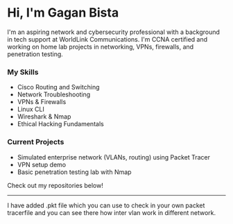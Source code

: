 # Hi, I'm Gagan Bista

I'm an aspiring network and cybersecurity professional with a background in tech support at WorldLink Communications. I'm CCNA certified and working on home lab projects in networking, VPNs, firewalls, and penetration testing.

### My Skills
- Cisco Routing and Switching
- Network Troubleshooting
- VPNs & Firewalls
- Linux CLI
- Wireshark & Nmap
- Ethical Hacking Fundamentals

### Current Projects
- Simulated enterprise network (VLANs, routing) using Packet Tracer
- VPN setup demo
- Basic penetration testing lab with Nmap

Check out my repositories below!


******************************************************************************************************

I have added .pkt file which you can use to check in your own packet tracerfile and you can see there how inter vlan work in different network.
